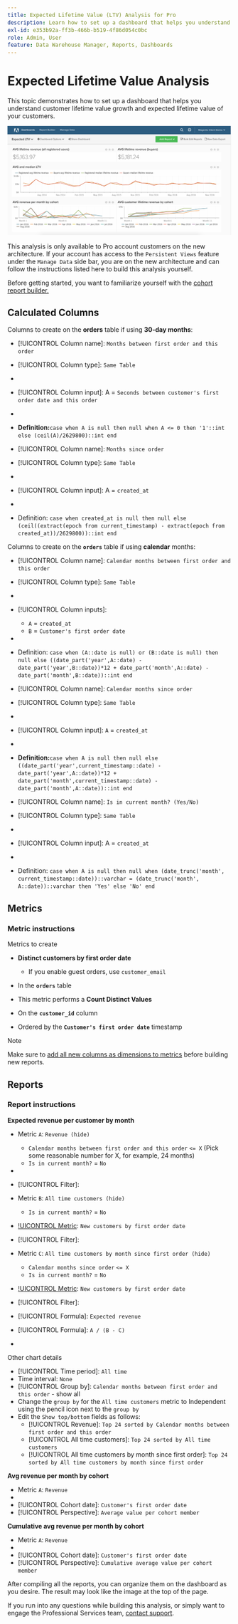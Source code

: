 ```yaml
---
title: Expected Lifetime Value (LTV) Analysis for Pro
description: Learn how to set up a dashboard that helps you understand customer lifetime value growth and expected lifetime value of your customers.
exl-id: e353b92a-ff3b-466b-b519-4f86d054c0bc
role: Admin, User
feature: Data Warehouse Manager, Reports, Dashboards
---
```

# Expected Lifetime Value Analysis

This topic demonstrates how to set up a dashboard that helps you understand customer lifetime value growth and expected lifetime value of your customers. 

![Expected lifetime value analysis dashboard showing customer value projections](../../assets/exp-lifetim-value-anyalysis.png)

This analysis is only available to Pro account customers on the new architecture. If your account has access to the `Persistent Views` feature under the `Manage Data` side bar, you are on the new architecture and can follow the instructions listed here to build this analysis yourself.

Before getting started, you want to familiarize yourself with the [cohort report builder.](../dev-reports/cohort-rpt-bldr.md)

## Calculated Columns

Columns to create on the **orders** table if using **30-day months**:

* [!UICONTROL Column name]: `Months between first order and this order`
* [!UICONTROL Column type]: `Same Table`
* [!UICONTROL Column equation]: `CALCULATION`
* [!UICONTROL Column input]: A = `Seconds between customer's first order date and this order`
* [!UICONTROL Datatype]: `Integer`
* **Definition:**`case when A is null then null when A <= 0 then '1'::int else (ceil(A)/2629800)::int end`

* [!UICONTROL Column name]: `Months since order`
* [!UICONTROL Column type]: `Same Table`
* [!UICONTROL Column equation]: `CALCULATION`
* [!UICONTROL Column input]: A = `created_at`
* [!UICONTROL Datatype]: `Integer`
* Definition: `case when created_at is null then null else (ceil((extract(epoch from current_timestamp) - extract(epoch from created_at))/2629800))::int end`

Columns to create on the **`orders`** table if using **calendar** months:

* [!UICONTROL Column name]: `Calendar months between first order and this order`
* [!UICONTROL Column type]: `Same Table`
* [!UICONTROL Column equation]: `CALCULATION`
* [!UICONTROL Column inputs]:
  * `A` = `created_at`
  * `B` = `Customer's first order date`

* [!UICONTROL Datatype]: `Integer`
* Definition: `case when (A::date is null) or (B::date is null) then null else ((date_part('year',A::date) - date_part('year',B::date))*12 + date_part('month',A::date) - date_part('month',B::date))::int end`

* [!UICONTROL Column name]: `Calendar months since order`
* [!UICONTROL Column type]: `Same Table`
* [!UICONTROL Column equation]: `CALCULATION`
* [!UICONTROL Column input]: `A` = `created_at`
* [!UICONTROL Datatype]: `Integer`
* **Definition:**`case when A is null then null else ((date_part('year',current_timestamp::date) - date_part('year',A::date))*12 + date_part('month',current_timestamp::date) - date_part('month',A::date))::int end`

* [!UICONTROL Column name]: `Is in current month? (Yes/No)`
* [!UICONTROL Column type]: `Same Table`
* [!UICONTROL Column equation]: `CALCULATION`
* [!UICONTROL Column input]: A = `created_at`
* [!UICONTROL Datatype]: `String`
* Definition: `case when A is null then null when (date_trunc('month', current_timestamp::date))::varchar = (date_trunc('month', A::date))::varchar then 'Yes' else 'No' end`

## Metrics

### Metric instructions

Metrics to create

* **Distinct customers by first order date**
  * If you enable guest orders, use `customer_email`

* In the **`orders`** table
* This metric performs a **Count Distinct Values**
* On the **`customer_id`** column
* Ordered by the **`Customer's first order date`** timestamp

>[!NOTE]
>
>Make sure to [add all new columns as dimensions to metrics](../../data-analyst/data-warehouse-mgr/manage-data-dimensions-metrics.md) before building new reports.

## Reports

### Report instructions

**Expected revenue per customer by month**

* Metric `A`: `Revenue (hide)`
  * `Calendar months between first order and this order` `<= X` (Pick some reasonable number for X, for example, 24 months)
  * `Is in current month?` = `No`

* [!UICONTROL Metric]: `Revenue`
* [!UICONTROL Filter]:

* Metric `B`: `All time customers (hide)`
  * `Is in current month?` = `No`

* [!UICONTROL Metric]: `New customers by first order date`
* [!UICONTROL Filter]:

* Metric `C`: `All time customers by month since first order (hide)`
  * `Calendar months since order` `<= X`
  * `Is in current month?` = `No`

* [!UICONTROL Metric]: `New customers by first order date`
* [!UICONTROL Filter]:

* [!UICONTROL Formula]: `Expected revenue`
* [!UICONTROL Formula]: `A / (B - C)`
* [!UICONTROL Format]: `Currency`

Other chart details

* [!UICONTROL Time period]: `All time`
* Time interval: `None`
* [!UICONTROL Group by]: `Calendar months between first order and this order` - show all
* Change the `group by` for the `All time customers` metric to Independent using the pencil icon next to the `group by`
* Edit the `Show top/bottom` fields as follows:
  * [!UICONTROL Revenue]: `Top 24 sorted by Calendar months between first order and this order`
  * [!UICONTROL All time customers]: `Top 24 sorted by All time customers`
  * [!UICONTROL All time customers by month since first order]: `Top 24 sorted by All time customers by month since first order`

**Avg revenue per month by cohort**

* Metric `A`: `Revenue`
* [!UICONTROL Metric view]: `Cohort`
* [!UICONTROL Cohort date]: `Customer's first order date`
* [!UICONTROL Perspective]: `Average value per cohort member`

**Cumulative avg revenue per month by cohort**

* Metric `A`: `Revenue`
* [!UICONTROL Metric view]: `Cohort`
* [!UICONTROL Cohort date]: `Customer's first order date`
* [!UICONTROL Perspective]: `Cumulative average value per cohort member`

After compiling all the reports, you can organize them on the dashboard as you desire. The result may look like the image at the top of the page.

If you run into any questions while building this analysis, or simply want to engage the Professional Services team, [contact support](https://experienceleague.adobe.com/docs/commerce-knowledge-base/kb/troubleshooting/miscellaneous/mbi-service-policies.html).
